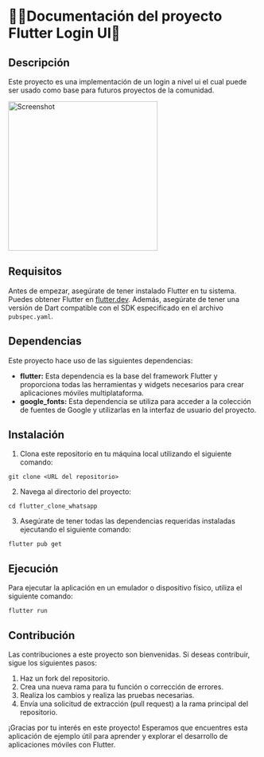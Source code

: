 # 👨‍💻Documentación del proyecto Flutter Login UI💙

## Descripción
Este proyecto es una implementación de un login a nivel ui el cual puede ser usado como base para futuros proyectos de la comunidad.

<img src="https://github.com/arnoldbgm/flutter-login-ui/assets/108824074/673fc2f3-4256-4ee2-a23e-0b944f71b3ec" alt="Screenshot" width="300">

## Requisitos
Antes de empezar, asegúrate de tener instalado Flutter en tu sistema. Puedes obtener Flutter en [flutter.dev](https://flutter.dev/). Además, asegúrate de tener una versión de Dart compatible con el SDK especificado en el archivo `pubspec.yaml`.

## Dependencias
Este proyecto hace uso de las siguientes dependencias:

- **flutter:** Esta dependencia es la base del framework Flutter y proporciona todas las herramientas y widgets necesarios para crear aplicaciones móviles multiplataforma.
- **google_fonts:** Esta dependencia se utiliza para acceder a la colección de fuentes de Google y utilizarlas en la interfaz de usuario del proyecto.

## Instalación
1. Clona este repositorio en tu máquina local utilizando el siguiente comando:

```git
git clone <URL del repositorio>
```

2. Navega al directorio del proyecto:

```git
cd flutter_clone_whatsapp
```

3. Asegúrate de tener todas las dependencias requeridas instaladas ejecutando el siguiente comando:

```git
flutter pub get
```

## Ejecución
Para ejecutar la aplicación en un emulador o dispositivo físico, utiliza el siguiente comando:
```git
flutter run
```
## Contribución
Las contribuciones a este proyecto son bienvenidas. Si deseas contribuir, sigue los siguientes pasos:

1. Haz un fork del repositorio.
2. Crea una nueva rama para tu función o corrección de errores.
3. Realiza los cambios y realiza las pruebas necesarias.
4. Envía una solicitud de extracción (pull request) a la rama principal del repositorio.


¡Gracias por tu interés en este proyecto! Esperamos que encuentres esta aplicación de ejemplo útil para aprender y explorar el desarrollo de aplicaciones móviles con Flutter.
